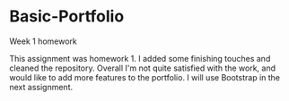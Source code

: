 # Basic-Portfolio
Week 1 homework


This assignment was homework 1. I added some finishing touches and cleaned the repository. Overall I'm not quite satisfied with the work, and would like to add more features to the portfolio. I will use Bootstrap in the next assignment.
